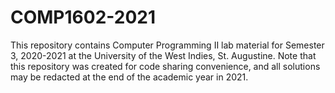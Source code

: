 # COMP1602-2021

This repository contains Computer Programming II lab material for Semester 3, 2020-2021 at the University of the West Indies, St. Augustine. Note that this repository was created for code sharing convenience, and all solutions may be redacted at the end of the academic year in 2021.
